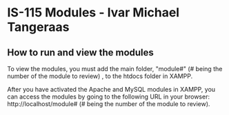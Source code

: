 # IS-115 Modules - Ivar Michael Tangeraas

## How to run and view the modules

To view the modules, you must add the main folder, "module#" (# being the number of the module to review) , to the htdocs folder in XAMPP.

After you have activated the Apache and MySQL modules in XAMPP, you can access the modules by going to the following URL in your browser: http://localhost/module# (# being the number of the module to review).
